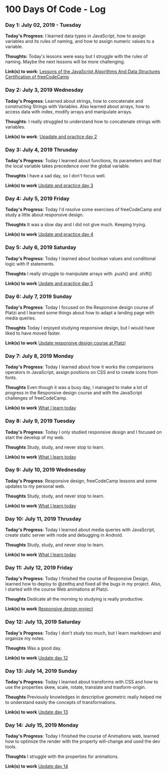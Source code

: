 # 100 Days Of Code - Log

### Day 1: July 02, 2019 - Tuesday

**Today's Progress**: I learned data types in JavaScript, how to assign variables and its rules of naming, and how to assign numeric values to a variable.

**Thoughts:** Today's lessons were easy but I struggle with the rules of naming. Maybe the next lessons will be more challenging. 

**Link(s) to work**: [Lessons of the JavaScript Algorithms And Data Structures Certification of freeCodeCamp](https://twitter.com/AngelyGranados/status/1146051134806745088)
### Day 2: July 3, 2019 Wednesday

**Today's Progress**: Learned about strings, how to concatenate and constructing Strings with Variables. Also learned about arrays, how to access data with index, modify arrays and manipulate arrays.

**Thoughts**: I really struggled to understand how to concatenate strings with variables.

**Link(s) to work**: [Upadate and practice day 2](https://twitter.com/AngelyGranados/status/1146413548295335936)


### Day 3: July 4, 2019 Thrusday

**Today's Progress**: Today I learned about functions, its parameters and that the local variable takes precedence over the global variable. 

**Thoughts** I have a sad day, so I don't focus well.

**Link(s) to work**
[Update and practice day 3](https://twitter.com/AngelyGranados/status/1146977206888992768)

### Day 4: July 5, 2019 Friday

**Today's Progress**: Today I'd resolve some exercises of freeCodeCamp and study a little about responsive design.

**Thoughts** It was a slow day and I did not give much. Keeping trying.

**Link(s) to work**
[Update and practice day 4](https://twitter.com/AngelyGranados/status/1147302208574304256)

### Day 5: July 6, 2019 Saturday

**Today's Progress**: Today I learned about boolean values and conditional logic with If statements.

**Thoughts** I really struggle to manipulate arrays with .push() and .shift()

**Link(s) to work**
[Update and practice day 5](https://twitter.com/AngelyGranados/status/1147483180833923073)

### Day 6: July 7, 2019 Sunday

**Today's Progress**: Today I focused on the Responsive design course of Platzi and I learned some things about how to adapt a landing page with media queries. 

**Thoughts** Today I enjoyed studying responsive design, but I would have liked to have moved faster.

**Link(s) to work**
[Update responsive design course at Platzi](https://twitter.com/AngelyGranados/status/1148058861800218626)

### Day 7: July 8, 2019 Monday

**Today's Progress**: Today I learned about how it works the comparisons operators in JavaScript, assign positions on CSS and to create icons from fonts.

**Thoughts** Even though it was a busy day, I managed to make a lot of progress in the Responsive design course and with the JavaScript challenges of freeCodeCamp.

**Link(s) to work**
[What I learn today](https://twitter.com/AngelyGranados/status/1148393146847506433)

### Day 8: July 9, 2019 Tuesday

**Today's Progress**:  Today I only studied responsive design and I focused on start the develop of my web. 

**Thoughts** Study, study, and never stop to learn.

**Link(s) to work**
[What I learn today](https://twitter.com/AngelyGranados/status/1148787040126939142)

### Day 9: July 10, 2019 Wednesday

**Today's Progress**:  Responsive design, freeCodeCamp lessons and some updates to my personal web.  

**Thoughts** Study, study, and never stop to learn.

**Link(s) to work**
[What I learn today](https://twitter.com/AngelyGranados/status/1149153389177188352)

### Day 10: July 11, 2019 Thrusday

**Today's Progress**:  Today I learned about media queries with JavaScript, create static server with node and debugging in Android.

**Thoughts** Study, study, and never stop to learn.

**Link(s) to work**
[What I learn today](https://twitter.com/AngelyGranados/status/1149520148656603138)

### Day 11: July 12, 2019 Friday

**Today's Progress**:  Today I finished the course of Responsive Design, learned how to deploy to @zeithq and fixed all the bugs in my project. Also, I started with the course Web animations at Platzi.

**Thoughts** Dedicate all the morning to studying is really productive.

**Link(s) to work**
[Responsive design project](https://project-1-dlgguh0pz.now.sh/)

### Day 12: July 13, 2019 Saturday

**Today's Progress**:  Today I don't study too much, but I learn markdown and organize my notes.

**Thoughts** Was a good day. 

**Link(s) to work**
[Update day 12](https://twitter.com/AngelyGranados/status/1150241269379207168)

### Day 13: July 14, 2019 Sunday

**Today's Progress**:  Today I learned about transforms with CSS and how to use the properties skew, scale, rotate, translate and trasform-origin. 

**Thoughts** Previously knowledges in descriptive geometric really helped me to understand easily the concepts of transformations. 

**Link(s) to work**
[Update day 13](https://twitter.com/AngelyGranados/status/1150444686768824326)

### Day 14: July 15, 2019 Monday

**Today's Progress**:  Today I finished the course of Animations web, learned how to optimize the render with the property will-change and used the dev tools.  

**Thoughts** I struggle with the properties for animations. 

**Link(s) to work**
[Update day 14](https://twitter.com/AngelyGranados/status/1150946019397554176)